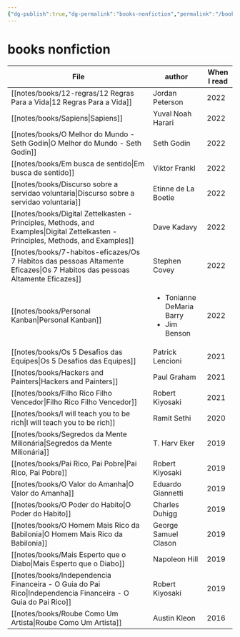 ```yaml
---
{"dg-publish":true,"dg-permalink":"books-nonfiction","permalink":"/books-nonfiction/"}
---
```


# books nonfiction

| File                                                                                                                                  | author                                                      | When I read |
| ------------------------------------------------------------------------------------------------------------------------------------- | ----------------------------------------------------------- | ----------- |
| [[notes/books/12-regras/12 Regras Para a Vida\|12 Regras Para a Vida]]                                                             | Jordan Peterson                                             | 2022        |
| [[notes/books/Sapiens\|Sapiens]]                                                                                                   | Yuval Noah Harari                                           | 2022        |
| [[notes/books/O Melhor do Mundo - Seth Godin\|O Melhor do Mundo - Seth Godin]]                                                     | Seth Godin                                                  | 2022        |
| [[notes/books/Em busca de sentido\|Em busca de sentido]]                                                                           | Viktor Frankl                                               | 2022        |
| [[notes/books/Discurso sobre a servidao voluntaria\|Discurso sobre a servidao voluntaria]]                                         | Etinne de La Boetie                                         | 2022        |
| [[notes/books/Digital Zettelkasten - Principles, Methods, and Examples\|Digital Zettelkasten - Principles, Methods, and Examples]] | Dave Kadavy                                                 | 2022        |
| [[notes/books/7-habitos-eficazes/Os 7 Habitos das pessoas Altamente Eficazes\|Os 7 Habitos das pessoas Altamente Eficazes]]        | Stephen Covey                                               | 2022        |
| [[notes/books/Personal Kanban\|Personal Kanban]]                                                                                   | <ul><li>Tonianne DeMaria Barry</li><li>Jim Benson</li></ul> | 2022        |
| [[notes/books/Os 5 Desafios das Equipes\|Os 5 Desafios das Equipes]]                                                               | Patrick Lencioni                                            | 2021        |
| [[notes/books/Hackers and Painters\|Hackers and Painters]]                                                                         | Paul Graham                                                 | 2021        |
| [[notes/books/Filho Rico Filho Vencedor\|Filho Rico Filho Vencedor]]                                                               | Robert Kiyosaki                                             | 2021        |
| [[notes/books/I will teach you to be rich\|I will teach you to be rich]]                                                           | Ramit Sethi                                                 | 2020        |
| [[notes/books/Segredos da Mente Milionária\|Segredos da Mente Milionária]]                                                         | T. Harv Eker                                                | 2019        |
| [[notes/books/Pai Rico, Pai Pobre\|Pai Rico, Pai Pobre]]                                                                           | Robert Kiyosaki                                             | 2019        |
| [[notes/books/O Valor do Amanha\|O Valor do Amanha]]                                                                               | Eduardo Giannetti                                           | 2019        |
| [[notes/books/O Poder do Habito\|O Poder do Habito]]                                                                               | Charles Duhigg                                              | 2019        |
| [[notes/books/O Homem Mais Rico da Babilonia\|O Homem Mais Rico da Babilonia]]                                                     | George Samuel Clason                                        | 2019        |
| [[notes/books/Mais Esperto que o Diabo\|Mais Esperto que o Diabo]]                                                                 | Napoleon Hill                                               | 2019        |
| [[notes/books/Independencia Financeira - O Guia do Pai Rico\|Independencia Financeira - O Guia do Pai Rico]]                       | Robert Kiyosaki                                             | 2019        |
| [[notes/books/Roube Como Um Artista\|Roube Como Um Artista]]                                                                       | Austin Kleon                                                | 2016        |

